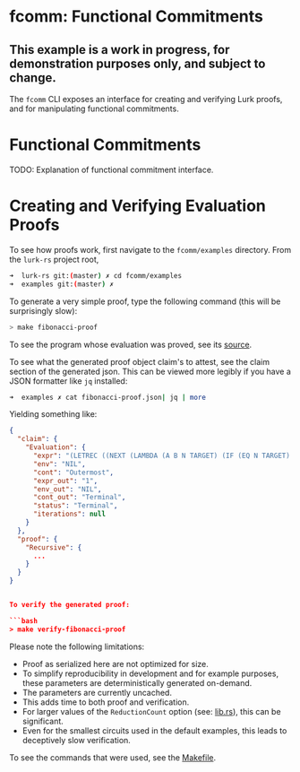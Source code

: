 # fcomm: Functional Commitments

## This example is a work in progress, for demonstration purposes only, and subject to change.

The `fcomm` CLI exposes an interface for creating and verifying Lurk proofs, and for manipulating functional commitments.

# Functional Commitments
TODO: Explanation of functional commitment interface.

# Creating and Verifying Evaluation Proofs

To see how proofs work, first navigate to the `fcomm/examples` directory. From the `lurk-rs` project root,
```bash
➜  lurk-rs git:(master) ✗ cd fcomm/examples
➜  examples git:(master) ✗
```

To generate a very simple proof, type the following command (this will be surprisingly slow):

```bash
> make fibonacci-proof
```

To see the program whose evaluation was proved, see its [source](examples/fibonacci.lurk).

To see what the generated proof object claim's to attest, see the claim section of the generated json. This can be viewed more legibly if you have a JSON formatter like `jq` installed:

```bash
➜  examples ✗ cat fibonacci-proof.json| jq | more
```

Yielding something like:
```json
{
  "claim": {
    "Evaluation": {
      "expr": "(LETREC ((NEXT (LAMBDA (A B N TARGET) (IF (EQ N TARGET) A (NEXT B (+ A B) (+ 1 N) TARGET)))) (FIB (NEXT 0 1 0))) (FIB 1))",
      "env": "NIL",
      "cont": "Outermost",
      "expr_out": "1",
      "env_out": "NIL",
      "cont_out": "Terminal",
      "status": "Terminal",
      "iterations": null
    }
  },
  "proof": {
    "Recursive": {
      ...
    }
  }
}


To verify the generated proof:

```bash
> make verify-fibonacci-proof
```

Please note the following limitations:
- Proof as serialized here are not optimized for size.
- To simplify reproducibility in development and for example purposes, these parameters are deterministically generated on-demand.
- The parameters are currently uncached.
- This adds time to both proof and verification.
- For larger values of the `ReductionCount` option (see: [lib.rs](src/lib.rs)), this can be significant.
- Even for the smallest circuits used in the default examples, this leads to deceptively slow verification.

To see the commands that were used, see the [Makefile](examples/Makefile).
